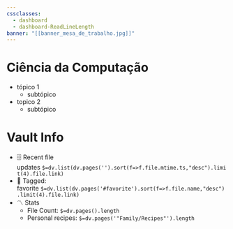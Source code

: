 ```yaml
---
cssclasses:
  - dashboard
  - dashboard-ReadLineLength
banner: "[[banner_mesa_de_trabalho.jpg]]"
---
```

# Ciência da Computação
- tópico 1
	- subtópico
- topico 2
	- subtópico
# Vault Info
- 🗄️ Recent file updates `$=dv.list(dv.pages('').sort(f=>f.file.mtime.ts,"desc").limit(4).file.link)`
- 🔖 Tagged: favorite `$=dv.list(dv.pages('#favorite').sort(f=>f.file.name,"desc").limit(4).file.link)`
- 〽️ Stats
    - File Count: `$=dv.pages().length`
    - Personal recipes: `$=dv.pages('"Family/Recipes"').length`
